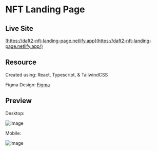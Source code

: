 # NFT Landing Page

## Live Site 
[https://daft2-nft-landing-page.netlify.app](https://daft2-nft-landing-page.netlify.app/)

## Resource
Created using: React, Typescript, & TailwindCSS

Figma Design: [Figma](https://www.figma.com/file/13uQm1S2gn2xyhK7swpBPT/NFT-Marketplace-Landing-Page-UI-UX-Design-(Community)?node-id=1%3A64)

## Preview 
Desktop:

![image](https://user-images.githubusercontent.com/55775791/173335782-f603c41f-6b82-4a48-ad7d-9288102dfec5.png)

Mobile:

![image](https://user-images.githubusercontent.com/55775791/173335900-ade35ea2-f521-4adf-b389-36fb31091b90.png)
